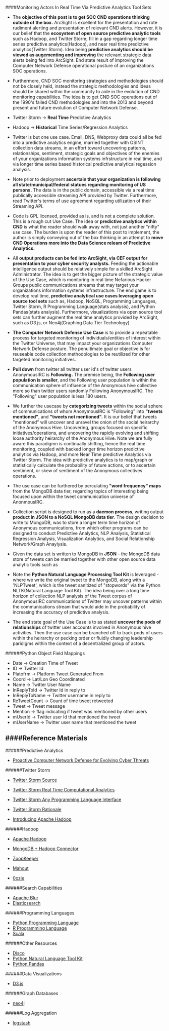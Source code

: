 ####Monitoring Actors In Real Time Via Predictive Analytics Tool Sets

- The **objective of this post is to get SOC CND operations thinking outside of the box.** ArcSight is excellent for the presentation and rote rudiment alerting and presentation of relevant CND alerts. However, it is our belief that the **ecosystem of open source predictive analytic tools** such as Hadoop, and Twitter Storm; fill in a gap regarding longer time series predictive analytics(Hadoop), and near real time predictive analytics(Twitter Storm). Idea being **predictive analytics should be viewed as augementing and improving** the relevant strategic data alerts being fed into ArcSight. End state result of improving the Computer Network Defense operational posture of an organizations SOC operations. 

- Furthermore, CND SOC monitoring strategies and methodologies should not be closely held, instead the strategic methodologies and ideas should be shared within the community to aide in the evolution of CND monitoring capabilities. The idea is to get CND SOC operations out of the 1990's failed CND methodologies and into the 2013 and beyond present and future evolution of Computer Network Defense. 

- Twitter Storm -> **Real Time** Predictive Analytics 

- Hadoop -> **Historical** Time Series/Regression Analytics 

- Twitter is but one use case. Email, DNS, Webproxy data could all be fed into a predictive analytics engine, married together with OSINT collection data streams, in an effort toward uncovering patterns, relationships, sentiment, strategic goals and objectives of the enemies of your organizations information systems infrstructure in real time, and via longer time series based historical predictive analytical regession analysis. 

- Note prior to deployment **ascertain that your organization is following all state/municipal/federal statues regarding monitoring of US persons.** The data is in the public domain, accessible via a real time publically accessible streaming API provided by Twitter. Furthermore, read Twitter's terms of use agreement regarding utilization of their Streaming API. 

- Code is GPL licensed, provided as is, and is not a complete solution. This is a rough cut Use Case. The idea or **predictive analytics within CND** is what the reader should walk away with, not just another "nifty" use case. The burden is upon the reader of this post to implement, the author is simply conveying out of the box thinking in an attempt to **move CND Operations more into the Data Science releam of Predictive Analytics.** 

- All **output products can be fed into ArcSight, via CEF output for presentation to your cyber security analysts.** Feeding the actionable intelligence output should be relatively simple for a skilled ArcSight Administrator. The idea is to get the bigger picture of the strategic value of the Use Case, which is monitoring in real time Nefarious Hacker Groups public communications streams that may target your organizations information systems infrastructure. The end game is to develop real time, **predictive analytical use cases leveraging open source tool sets** such as, Hadoop, NoSQL, Programming Languages, Twitter Storm, R Programming Language(stats analysis), and Python Pandas(stats analysis). Furthermore, visualizations via open source tool sets can further augment the real time analytics provided by ArcSight, such as D3.js, or Neo4j(Graphing Data Tier Technology). 

- **The Computer Network Defense Use Case** is to provide a repeatable process for targeted monitoring of individuals/entities of interest within the Twitter Universe, that may impact your organizations Computer Network Defense posture. The penultimate goal or objective is for reuseable code collection methodologies to be reutilized for other targeted monitoring initiatives.  


- **Pull down** from twitter all twitter user id's of twitter users AnonymousIRC is **Following.** The premise being, the **Following user population is smaller**, and the Following user population is within the communication sphere of influence of the Anonymous hive collective more so than twitter users randomly Following AnonymousIRC. The "Following" user population is less 180 users. 

- We further the usecase by **categorizing tweets** within the social sphere of communications of whom AnonymousIRC is "Following" into **"tweets mentioned"**, and **"tweets not mentioned".** It is our belief that tweets "mentioned" will uncover and unravel the onion of the social heirarchy of the Anonymous Hive. Uncovering, groups focused on specific initiatives/operations, and uncovering the rapidly evolving and shifting loose authority heirarchy of the Anonymous Hive. Note we are fully aware this paradigmn is continually shifting, hence the real time monitoring, coupled with backed longer time horizon predictive analytics via Hadoop, and more Near Time predictive Analytics via Twitter Storm. The idea with predictive analytics is to map/graph or statistically calculate the probability of future actions, or to ascertain sentiment, or skew of sentiment of the Anonymous collectives operations. 

- The use case can be furthered by perculating **"word frequency" maps** from the MongoDB data tier, regarding topics of interesting being focused upon within the tweet communication universe of AnonmousIRC.


- Collection script is designed to run as a **daemon process**, writing output **product in JSON to a NoSQL MongoDB data tier**. The design decision to write to MongoDB, was to store a longer term time horizon of Anonymous communications, from which other programs can be designed to conduct Predictive Analytics, NLP Analysis, Statistical Regression Analysis, Visualization Analytics, and Social Relationship Network/Graph Anaylysis. 

- Given the data set is written to MongoDB in **JSON** - the MongoDB data store of tweets can be married together with other open source data analytic tools such as 

- Note the **Python Natural Language Processing Tool Kit** is leveraged - where we write the original tweet to the MongoDB, along with a 'NLPTweet', which is the tweet sanitized of "stopwords" via the Python NLTK(Natural Language Tool Kit). The idea being over a long time horizon of collection NLP analysis of the Tweet corpus of AnonymousIRC communications of Twitter may uncover patterns within the communications stream that would aide in the probability of increasing the accuracy of predictive analysis. 

- The end state goal of the Use Case is to as stated **uncover the pods of relationships** of twitter user accounts involved in Anonymous hive activities. Then the use case can be branched off to track pods of users within the heirarchy or pecking order or fluidly changing leadership paridigms within the context of a decentralized group of actors. 

######Python Object Field Mappings
- Date -> Creation Time of Tweet
- ID -> Twitter Id
- Platofrm -> Platform Tweet Generated From
- Coord -> Lat/Lon Geo Coordinated
- Name -> Twitter User Name
- InReplyToId -> Twitter Id in reply to
- InReplyToName -> Twitter username in reply to
- ReTweetCount -> Count of time tweet retweeted
- Tweet -> Tweet message 
- Mention -> flag indicating if tweet was mentioned by other users
- mUserId -> Twitter user Id that mentioned the tweet
- mUserName -> Twitter user name that mentioned the tweet


####Reference Materials 
----
######Predictive Analytics
- [Proactive Computer Network Defense for Evolving Cyber Threats](http://www.fas.org/irp/eprint/proactive.pdf)

######Twitter Storm
- [Twitter Storm Source](https://github.com/nathanmarz/storm)

- [Twitter Storm Real Time Computational Analytics](http://vimeo.com/40972420)

- [Twitter Storm Any Programming Language Interface](http://engineering.twitter.com/2011/08/storm-is-coming-more-details-and-plans.html)

- [Twitter Storm Rationale](https://github.com/nathanmarz/storm/wiki/Rationale)

- [Introducing Apache Hadoop](http://www.youtube.com/watch?feature=player_embedded&v=d2xeNpfzsYI)

######Hadoop
- [Apache Hadoop](http://hadoop.apache.org/)

- [MongoDB + Hadoop Connector](http://api.mongodb.org/hadoop/MongoDB%2BHadoop+Connector.html)

- [ZoopKeeper](http://zookeeper.apache.org/)

- [Mahout](http://mahout.apache.org/)

- [0ozie](http://oozie.apache.org/)

######Search Capabilities
- [Apache Blur](http://incubator.apache.org/blur/)
- [Elasticsearch](http://www.elasticsearch.org/)

######Programming Languages
- [Python Programming Language](www.python.org)
- [R Programming Language](http://www.r-project.org/) 
- [Scala](http://www.scala-lang.org/)

######Other Resources
- [Disco](http://discoproject.org/)
- [Python Natural Language Tool Kit](http://nltk.org/)
- [Python Pandas](http://pandas.pydata.org/)

######Data Visualizations
- [D3.js](http://d3js.org/)

######Graph Databases 
- [neo4j](http://www.neo4j.org/)

######Log Aggregation 
- [logstash](http://www.logstash.net/)






